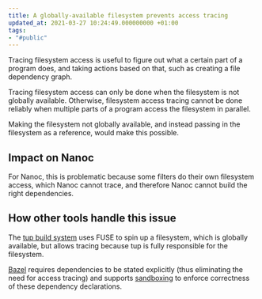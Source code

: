 ```yaml
---
title: A globally-available filesystem prevents access tracing
updated_at: 2021-03-27 10:24:49.000000000 +01:00
tags:
- "#public"
---
```



Tracing filesystem access is useful to figure out what a certain part of a program does, and taking actions based on that, such as creating a file dependency graph.

Tracing filesystem access can only be done when the filesystem is not globally available. Otherwise, filesystem access tracing cannot be done reliably when multiple parts of a program access the filesystem in parallel.

Making the filesystem not globally available, and instead passing in the filesystem as a reference, would make this possible.

## Impact on Nanoc
For Nanoc, this is problematic because some filters do their own filesystem access, which Nanoc cannot trace, and therefore Nanoc cannot build the right dependencies.

## How other tools handle this issue
The [tup build system](http://gittup.org/tup/) uses FUSE to spin up a filesystem, which is globally available, but allows tracing because tup is fully responsible for the filesystem.

[Bazel](https://www.bazel.build) requires dependencies to be stated explicitly (thus eliminating the need for access tracing) and supports [sandboxing](https://docs.bazel.build/versions/master/sandboxing.html) to enforce correctness of these dependency declarations.